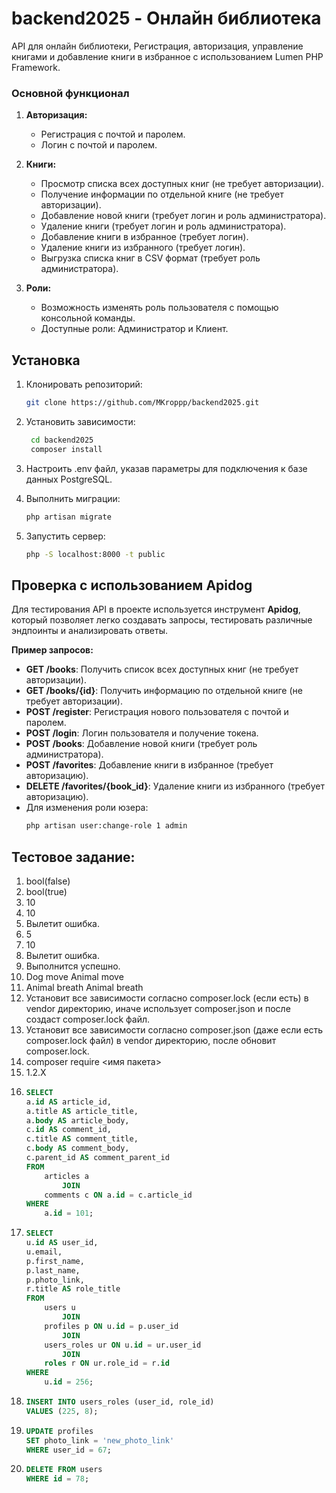 # backend2025 - Онлайн библиотека

API для онлайн библиотеки, Регистрация, авторизация, управление книгами и добавление книги в избранное с использованием Lumen PHP Framework.

### Основной функционал

1. **Авторизация:**
   - Регистрация с почтой и паролем.
   - Логин с почтой и паролем.
   
2. **Книги:**
   - Просмотр списка всех доступных книг (не требует авторизации).
   - Получение информации по отдельной книге (не требует авторизации).
   - Добавление новой книги (требует логин и роль администратора).
   - Удаление книги (требует логин и роль администратора).
   - Добавление книги в избранное (требует логин).
   - Удаление книги из избранного (требует логин).
   - Выгрузка списка книг в CSV формат (требует роль администратора).

3. **Роли:**
   - Возможность изменять роль пользователя с помощью консольной команды.
   - Доступные роли: Администратор и Клиент.

## Установка

1. Клонировать репозиторий:
   ```bash
   git clone https://github.com/MKroppp/backend2025.git

2. Установить зависимости:
   ```bash
    cd backend2025
    composer install

3. Настроить .env файл, указав параметры для подключения к базе данных PostgreSQL.

4. Выполнить миграции:
   ```bash
   php artisan migrate

5. Запустить сервер:
   ```bash
   php -S localhost:8000 -t public

## Проверка с использованием Apidog

Для тестирования API в проекте используется инструмент **Apidog**, который позволяет легко создавать запросы, тестировать различные эндпоинты и анализировать ответы.

  **Пример запросов:**
   - **GET /books**: Получить список всех доступных книг (не требует авторизации).
   - **GET /books/{id}**: Получить информацию по отдельной книге (не требует авторизации).
   - **POST /register**: Регистрация нового пользователя с почтой и паролем.
   - **POST /login**: Логин пользователя и получение токена.
   - **POST /books**: Добавление новой книги (требует роль администратора).
   - **POST /favorites**: Добавление книги в избранное (требует авторизацию).
   - **DELETE /favorites/{book_id}**: Удаление книги из избранного (требует авторизацию).
   - Для изменения роли юзера:
     ```bash
     php artisan user:change-role 1 admin
     
## Тестовое задание:
1. bool(false)
2. bool(true)
3. 10
4. 10
5. Вылетит ошибка.
6. 5
7. 10
8. Вылетит ошибка.
9. Выполнится успешно.
10. Dog move Animal move
11. Animal breath Animal breath
12. Установит все зависимости согласно composer.lock (если есть) в vendor директорию, иначе использует composer.json и после создаст composer.lock файл.
13. Установит все зависимости согласно composer.json (даже если есть composer.lock файл) в vendor директорию, после обновит composer.lock.
14. composer require <имя пакета>
15. 1.2.X
16. ```sql
    SELECT
    a.id AS article_id,
    a.title AS article_title,
    a.body AS article_body,
    c.id AS comment_id,
    c.title AS comment_title,
    c.body AS comment_body,
    c.parent_id AS comment_parent_id
    FROM
        articles a
            JOIN
        comments c ON a.id = c.article_id
    WHERE
        a.id = 101;
17. ```sql
    SELECT
    u.id AS user_id,
    u.email,
    p.first_name,
    p.last_name,
    p.photo_link,
    r.title AS role_title
    FROM
        users u
            JOIN
        profiles p ON u.id = p.user_id
            JOIN
        users_roles ur ON u.id = ur.user_id
            JOIN
        roles r ON ur.role_id = r.id
    WHERE
        u.id = 256;
18. ```sql
    INSERT INTO users_roles (user_id, role_id)
    VALUES (225, 8);
19. ```sql
    UPDATE profiles
    SET photo_link = 'new_photo_link'
    WHERE user_id = 67;
20. ```sql
    DELETE FROM users
    WHERE id = 78;

